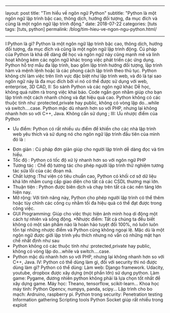 
---
layout: post
title:  "Tìm hiểu về ngôn ngữ Python"
subtitle: "Python là một ngôn ngữ lập trình bậc cao, thông dịch, hướng đối tượng, đa mục đích và cũng là một ngôn ngữ lập trình động."
date:   2018-07-22
categories: [tuts
tags: [tuts, python]
permalink: /blog/tim-hieu-ve-ngon-ngu-python.html/

---
I:Python là gì?
Python là một ngôn ngữ lập trình bậc cao, thông dịch, hướng đối tượng, đa mục đích và cũng là một ngôn ngữ lập trình động.
Cú pháp của Python là khá dễ dàng để học và ngôn ngữ này cũng mạnh mẽ và linh hoạt không kém các ngôn ngữ khác trong việc phát triển các ứng dụng. Python hỗ trợ mẫu đa lập trình, bao gồm lập trình hướng đối tượng, lập trình hàm và mệnh lệnh hoặc là các phong cách lập trình theo thủ tục.
Python không chỉ làm việc trên lĩnh vực đặc biệt như lập trình web, và đó là tại sao ngôn ngữ này là đa mục đích bởi vì nó có thể được sử dụng với web, enterprise, 3D CAD, 
II: So sánh Python và các ngôn ngữ khác
Dễ học, không quá rườm rà trong việc khai báo. Code ngắn gọn nhằm giúp cho bạn lập trình một cách nhanh chóng và đạt hiệu quả cao.
 Python không có các thuộc tính như :protected,private hay public, không có vòng lặp do…while và switch….case.
Python mặc dù nhanh hơn so với PHP, nhưng lại không nhanh hơn so với C++, Java.
Không cần sử dụng ;
III: Ưu nhược điểm của Python
* Ưu điểm: Python có rất nhiều ưu điểm để khiến cho các nhà lập trình web yêu thích và sử dụng nó cho ngôn ngữ lập trình đầu tiên của mình đó là :
+ Đơn giản : Cú pháp đơn giản giúp cho người lập trình dễ dàng đọc và tìm hiểu.
+ Tốc độ : Python có tốc độ xử lý nhanh hơn so với ngôn ngữ PHP
+ Tương tác : Chế độ tương tác cho phép người lập trình thử nghiệm tương tác sửa lỗi của các đoạn mã.
+ Chất lượng :Thư viện có tiêu chuẩn cao, Python có khối cơ sở dữ liệu khá lớn nhằm cung cấp giao diện cho tất cả các CSDL thương mại lớn.
+ Thuận tiện : Python được biên dịch và chạy trên tất cả các nền tảng lớn hiện nay.
+ Mở rộng: Với tính năng này, Python cho phép người lập trình có thể thêm hoặc tùy chỉnh các công cụ nhằm tối đa hiệu quả có thể đạt được trong công việc.
+ GUI Programming: Giúp cho việc thực hiện ảnh minh hoạ di động một cách tự nhiên và sống động.
*Nhược điểm: Tất cả chúng ta đều biết không có một sản phẩm nào là hoàn hảo tuyệt đối 100%, nó luôn luôn tồn tại những nhược điểm và Python cũng không ngoại lệ. Mặc dù là một ngôn ngữ được giới lập trình yêu thích nhưng nó vẫn có những mặt hạn chế nhất định như sau
+ Python không có các thuộc tính như :protected,private hay public, không có vòng lặp do…while và switch….case.
+ Python mặc dù nhanh hơn so với PHP, nhưng lại không nhanh hơn so với C++, Java.
IV: Python có thể dùng làm gì, đối với security thì nó được dùng làm gì?
Python có thể dùng:
Làm web: Django framework. Udacity, youtube, dropbox được xây dựng (một phần lớn) sử dụng python.
Làm game: Pygame, đương nhiên python không phải là lựa chọn tốt nhất để xây dựng game.
Máy học: Theano, tensorflow, scikit-learn...
Khoa học máy tính: Python Opencv, numpys, panda, scipy...
Lập trình cho bo mạch: Ardruino, raspberry pi.
Python trong security:
Penetration testing
Information gathering
Scripting tools
Python Socket giúp rất nhiều trong exploit

